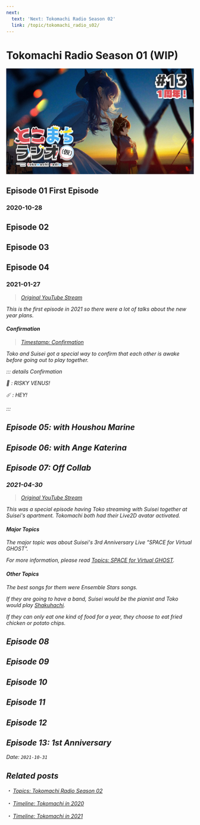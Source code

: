 ```yaml
---
next:
  text: 'Next: Tokomachi Radio Season 02'
  link: /topic/tokomachi_radio_s02/
---
```


# Tokomachi Radio Season 01 (WIP)

![top](./top_s1.jpg)

## Episode 01 First Episode

### 2020-10-28

## Episode 02

## Episode 03

## Episode 04

### 2021-01-27

> [<i class="fa-brands fa-youtube" /> Original YouTube Stream](https://youtu.be/Kr1jxq0ms00)

This is the first episode in 2021 so there were a lot of talks about the new year plans.

#### Confirmation

> [<i class="fa-brands fa-youtube" /> Timestamp: Confirmation](https://youtu.be/VH0XOn6ceSA?t=282)

Toko and Suisei got a special way to confirm that each other is awake before going out to play together.

::: details Confirmation

:tropical_drink: : RISKY VENUS!

:comet: : HEY!

:::

## Episode 05: with Houshou Marine

## Episode 06: with Ange Katerina

## Episode 07: Off Collab

### 2021-04-30

> [<i class="fa-brands fa-youtube" /> Original YouTube Stream](https://www.youtube.com/watch?v=kR9mSvUyfkY)

This was a special episode having Toko streaming with Suisei together at Suisei's apartment. Tokomachi both had their Live2D avatar activated.

#### Major Topics

The major topic was about Suisei's 3rd Anniversary Live "SPACE for Virtual GHOST".

_For more information, please read [<i class="fa-solid fa-microphone-lines" /> Topics: SPACE for Virtual GHOST](/topics/music/suisei_ghost/)._

#### Other Topics

The best songs for them were _Ensemble Stars_ songs.

If they are going to have a band, Suisei would be the pianist and Toko would play [<i class="fa-brands fa-wikipedia-w" /> Shakuhachi](https://en.wikipedia.org/wiki/Shakuhachi).

If they can only eat one kind of food for a year, they choose to eat fried chicken or potato chips.

## Episode 08

## Episode 09

## Episode 10

## Episode 11

## Episode 12

## Episode 13: 1st Anniversary

Date: `2021-10-31`

## Related posts

・ [<i class="fa-solid fa-microphone-lines" /> _Topics: Tokomachi Radio Season 02_](/topics/tokomachi_radio_s02/) &nbsp; <i class="fa-solid fa-arrow-right-from-bracket" />

・ [<i class="fa-solid fa-microphone-lines" /> _Timeline: Tokomachi in 2020_](/timeline/2020/) &nbsp; <i class="fa-solid fa-arrow-right-from-bracket" />

・ [<i class="fa-solid fa-microphone-lines" /> _Timeline: Tokomachi in 2021_](/timeline/2021/) &nbsp; <i class="fa-solid fa-arrow-right-from-bracket" />
